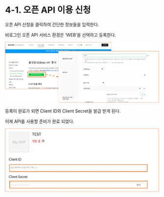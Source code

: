 # 4-1. 오픈 API 이용 신청

오픈 API 신청을 클릭하여 간단한 정보들을 입력한다.

비로그인 오픈 API 서비스 환경은 ‘WEB’을 선택하고 등록한다.

![](/assets/import4-1.png)

등록이 완료가 되면 Client ID와 Client Secret을 발급 받게 된다.

이제 API를 사용할 준비가 완료 되었다.

![](/assets/import4-2.png)



